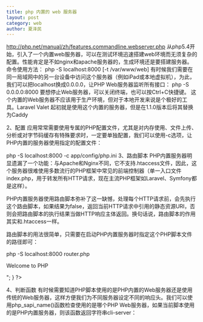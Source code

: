 ```yaml
---
title: php 内置的 web 服务器
layout: post
category: web
author: 夏泽民
---
```

http://php.net/manual/zh/features.commandline.webserver.php
从php5.4开始，引入了一个内置web服务器，可以在测试环境迅速搭建web环境而无须复杂的配置。性能肯定是不如nginx和apache服务器的，生成环境还是要搭建服务器。
命令使用方法：
php -S localhost:8000 [-t /var/www/web]
有时候我们需要在同一局域网中的另一台设备中访问这个服务器（例如iPad或本地虚拟机），为此，我们可以把localhost换成0.0.0.0，让PHP Web服务器监听所有接口：
php -S 0.0.0.0:8000
要想停止Web服务器，可以关闭终端，也可以按Ctrl+C快捷键。
这个内置的Web服务器不应该用于生产环境，但对于本地开发来说是个极好的工具。Laravel Valet 起初就是使用这个内置的服务器，但是在1.1.0版本后将其替换为Caddy
<!-- more -->
2、配置
应用常常需要使用专属的PHP配置文件，尤其是对内存使用、文件上传、分析或对字节码缓存有特殊要求时，一定要单独配置，我们可以使用-c选项，让PHP内置的服务器使用指定的配置文件：

php -S localhost:8000 -c app/config/php.ini
3、路由脚本
PHP内置服务器明显遗漏了一个功能：与Apache和Nginx不同，它不支持.htaccess文件，因此，这个服务器很难使用多数流行的PHP框架中常见的前端控制器（单一入口文件index.php，用于转发所有HTTP请求，现在主流PHP框架如Laravel、Symfony都是这样）。

PHP内置服务器使用路由脚本弥补了这一缺憾，处理每个HTTP请求前，会先执行这个路由脚本，如果结果为false，返回当前HTTP请求中引用的静态资源URI，否则会把路由脚本的执行结果当做HTTP响应主体返回。换句话说，路由脚本的作用其实和.htaccess一样。

路由脚本的用法很简单，只需要在启动PHP内置服务器时指定这个PHP脚本文件的路径即可：

php -S localhost:8000 router.php

<?php
// router.php
if (preg_match('/\.(?:png|jpg|jpeg|gif)$/', $_SERVER["REQUEST_URI"])) {
return false;  // serve the requested resource as-is.
} else {
echo "<p>Welcome to PHP</p>";
}
?>

4、判断函数
有时候需要知道PHP脚本使用的是PHP内置的Web服务器还是使用传统的Web服务器，这样方便我们为不同服务器设定不同的响应头。我们可以使用php_sapi_name()函数检查使用的是哪个PHP Web服务器，如果当前脚本使用的是PHP内置服务器，则该函数返回字符串cli-server：

<?php
if (php_sapi_name() == ‘cli-server') {
    // PHP 内置 Web 服务器
} else {
    // 其他Web服务器
}
5、缺点
PHP内置的Web服务器不能在生成环境使用，只能在本地开发环境中使用，这是因为其相比Apache或Nginx有诸多不足：

性能不佳。一次只能处理一个请求，其他请求会受到阻塞。如果某个进程耗时较长（数据库查询、远程API调用），则整个Web应用会陷入停顿状态。
支持媒体类型较少（这一点PHP 5.5.7以后有较大改进）。
路由脚本仅支持少量的URL重写，更高级则还是需要Apache或Nginx

